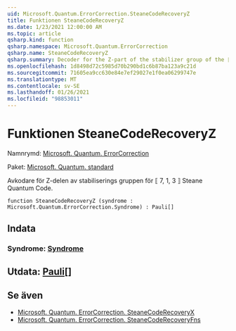 ```yaml
---
uid: Microsoft.Quantum.ErrorCorrection.SteaneCodeRecoveryZ
title: Funktionen SteaneCodeRecoveryZ
ms.date: 1/23/2021 12:00:00 AM
ms.topic: article
qsharp.kind: function
qsharp.namespace: Microsoft.Quantum.ErrorCorrection
qsharp.name: SteaneCodeRecoveryZ
qsharp.summary: Decoder for the Z-part of the stabilizer group of the ⟦7, 1, 3⟧ Steane quantum code.
ms.openlocfilehash: 1d8498d72c5985d70b290bd1c6b87ba123a9c21d
ms.sourcegitcommit: 71605ea9cc630e84e7ef29027e1f0ea06299747e
ms.translationtype: MT
ms.contentlocale: sv-SE
ms.lasthandoff: 01/26/2021
ms.locfileid: "98853011"
---
```

# <a name="steanecoderecoveryz-function"></a>Funktionen SteaneCodeRecoveryZ

Namnrymd: [Microsoft. Quantum. ErrorCorrection](xref:Microsoft.Quantum.ErrorCorrection)

Paket: [Microsoft. Quantum. standard](https://nuget.org/packages/Microsoft.Quantum.Standard)


Avkodare för Z-delen av stabiliserings gruppen för ⟦ 7, 1, 3 ⟧ Steane Quantum Code.

```qsharp
function SteaneCodeRecoveryZ (syndrome : Microsoft.Quantum.ErrorCorrection.Syndrome) : Pauli[]
```


## <a name="input"></a>Indata

### <a name="syndrome--syndrome"></a>Syndrome: [Syndrome](xref:Microsoft.Quantum.ErrorCorrection.Syndrome)





## <a name="output--pauli"></a>Utdata: [Pauli](xref:microsoft.quantum.lang-ref.pauli)[]



## <a name="see-also"></a>Se även

- [Microsoft. Quantum. ErrorCorrection. SteaneCodeRecoveryX](xref:Microsoft.Quantum.ErrorCorrection.SteaneCodeRecoveryX)
- [Microsoft. Quantum. ErrorCorrection. SteaneCodeRecoveryFns](xref:Microsoft.Quantum.ErrorCorrection.SteaneCodeRecoveryFns)